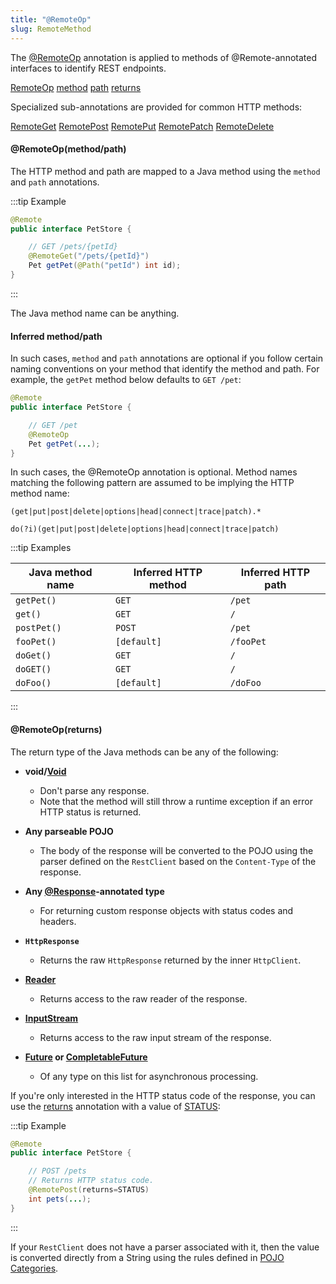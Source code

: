 ```yaml
---
title: "@RemoteOp"
slug: RemoteMethod
---
```


The <a href="/site/apidocs/org/apache/juneau/http/remote/RemoteOp.html" target="_blank">@RemoteOp</a> annotation is applied to methods of
@Remote-annotated interfaces to identify REST endpoints.

<tree>
<node-0><java-annotation><a href="/site/apidocs/org/apache/juneau/http/remote/RemoteOp.html" target="_blank">RemoteOp</a></java-annotation></node-0>
<node-1><java-method-annotation><a href="/site/apidocs/org/apache/juneau/http/remote/RemoteOp.html#method()" target="_blank">method</a></java-method-annotation></node-1>
<node-1><java-method-annotation><a href="/site/apidocs/org/apache/juneau/http/remote/RemoteOp.html#path()" target="_blank">path</a></java-method-annotation></node-1>
<node-1><java-method-annotation><a href="/site/apidocs/org/apache/juneau/http/remote/RemoteOp.html#returns()" target="_blank">returns</a></java-method-annotation></node-1>
</tree>

Specialized sub-annotations are provided for common HTTP methods:

<tree>
<node-0><java-annotation><a href="/site/apidocs/org/apache/juneau/http/remote/RemoteGet.html" target="_blank">RemoteGet</a></java-annotation></node-0>
<node-0><java-annotation><a href="/site/apidocs/org/apache/juneau/http/remote/RemotePost.html" target="_blank">RemotePost</a></java-annotation></node-0>
<node-0><java-annotation><a href="/site/apidocs/org/apache/juneau/http/remote/RemotePut.html" target="_blank">RemotePut</a></java-annotation></node-0>
<node-0><java-annotation><a href="/site/apidocs/org/apache/juneau/http/remote/RemotePatch.html" target="_blank">RemotePatch</a></java-annotation></node-0>
<node-0><java-annotation><a href="/site/apidocs/org/apache/juneau/http/remote/RemoteDelete.html" target="_blank">RemoteDelete</a></java-annotation></node-0>
</tree>

#### @RemoteOp(method/path)

The HTTP method and path are mapped to a Java method using the `method` and `path` annotations.

:::tip Example
```java
@Remote
public interface PetStore {

    // GET /pets/{petId}
    @RemoteGet("/pets/{petId}")
    Pet getPet(@Path("petId") int id);
}
```
:::

The Java method name can be anything.

#### Inferred method/path

In such cases, `method` and `path` annotations are optional if you follow certain naming conventions on your method that
identify the method and path.
For example, the `getPet` method below defaults to `GET /pet`:

```java
@Remote
public interface PetStore {

    // GET /pet
    @RemoteOp
    Pet getPet(...);
}
```

In such cases, the @RemoteOp annotation is optional.
Method names matching the following pattern are assumed to be implying the HTTP method name:

```text
(get|put|post|delete|options|head|connect|trace|patch).*
```

```text
do(?i)(get|put|post|delete|options|head|connect|trace|patch)
```

:::tip Examples

| Java method name | Inferred HTTP method | Inferred HTTP path |
|------------------|---------------------|--------------------|
| `getPet()` | `GET` | `/pet` |
| `get()` | `GET` | `/` |
| `postPet()` | `POST` | `/pet` |
| `fooPet()` | `[default]` | `/fooPet` |
| `doGet()` | `GET` | `/` |
| `doGET()` | `GET` | `/` |
| `doFoo()` | `[default]` | `/doFoo` |
:::

#### @RemoteOp(returns)

The return type of the Java methods can be any of the following:

- **void/<a href="https://docs.oracle.com/en/java/javase/17/docs/api/java.base/java/lang/Void.html" target="_blank">Void</a>**
  - Don't parse any response.
  - Note that the method will still throw a runtime exception if an error HTTP status is returned.

- **Any parseable POJO**
  - The body of the response will be converted to the POJO using the parser defined on the `RestClient` based on the `Content-Type` of the response.

- **Any <a href="/site/apidocs/org/apache/juneau/http/annotation/Response.html" target="_blank">@Response</a>-annotated type**
  - For returning custom response objects with status codes and headers.

- **`HttpResponse`**
  - Returns the raw `HttpResponse` returned by the inner `HttpClient`.

- **<a href="https://docs.oracle.com/en/java/javase/17/docs/api/java.base/java/io/Reader.html" target="_blank">Reader</a>**
  - Returns access to the raw reader of the response.

- **<a href="https://docs.oracle.com/en/java/javase/17/docs/api/java.base/java/io/InputStream.html" target="_blank">InputStream</a>**
  - Returns access to the raw input stream of the response.

- **<a href="https://docs.oracle.com/en/java/javase/17/docs/api/java.base/java/util/concurrent/Future.html" target="_blank">Future</a> or <a href="https://docs.oracle.com/en/java/javase/17/docs/api/java.base/java/util/concurrent/CompletableFuture.html" target="_blank">CompletableFuture</a>**
  - Of any type on this list for asynchronous processing.

If you're only interested in the HTTP status code of the response, you can use the <a href="/site/apidocs/org/apache/juneau/http/remote/RemoteOp.html#returns()" target="_blank">returns</a> annotation with a value of <a href="/site/apidocs/org/apache/juneau/http/remote/RemoteReturn.html#STATUS" target="_blank">STATUS</a>:

:::tip Example
```java
@Remote
public interface PetStore {

    // POST /pets
    // Returns HTTP status code.
    @RemotePost(returns=STATUS)
    int pets(...);
}
```
:::

If your `RestClient` does not have a parser associated with it, then the value is converted directly from a String using
the rules defined in [POJO Categories](/docs/topics/PojoCategories).
